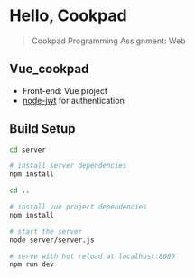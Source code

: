 # Hello, Cookpad

> Cookpad Programming Assignment: Web

## Vue_cookpad
* Front-end: Vue project
* [node-jwt](https://github.com/auth0-blog/nodejs-jwt-authentication-sample) for authentication

## Build Setup

``` bash
cd server

# install server dependencies
npm install

cd ..

# install vue project dependencies
npm install

# start the server
node server/server.js

# serve with hot reload at localhost:8080
npm run dev

```
